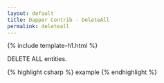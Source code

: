 ```yaml
---
layout: default
title: Dapper Contrib - DeleteAll
permalink: deleteall
---
```


{% include template-h1.html %}

DELETE ALL entities.

{% highlight csharp %}
example
{% endhighlight %}
